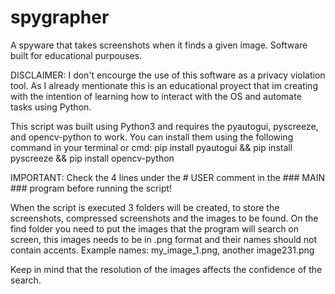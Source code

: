# spygrapher
A spyware that takes screenshots when it finds a given image. Software built for educational purpouses.

DISCLAIMER:
I don't encourge the use of this software as a privacy violation tool. As I already mentionate this is an educational proyect that im creating with the intention of learning how to interact with the OS and automate tasks using Python.

This script was built using Python3 and requires the pyautogui, pyscreeze, and opencv-python to work. You can install them using the following command in your terminal or cmd:
pip install pyautogui &&
pip install pyscreeze &&
pip install opencv-python


IMPORTANT:
Check the 4 lines under the # USER comment in the ### MAIN ### program before running the script!

When the script is executed 3 folders will be created, to store the screenshots, compressed screenshots and the images to be found.
On the find folder you need to put the images that the program will search on screen, this images needs to be in .png format and their names should not contain accents. Example names: my_image_1.png, another image231.png

Keep in mind that the resolution of the images affects the confidence of the search.
